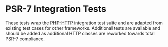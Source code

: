 # PSR-7 Integration Tests

These tests wrap the [PHP-HTTP](https://github.com/php-http/psr7-integration-tests)
integration test suite and are adapted from existing test cases for other frameworks.
Additional tests are available and should be added as additional HTTP classes are
reworked towards total PSR-7 compliance.
